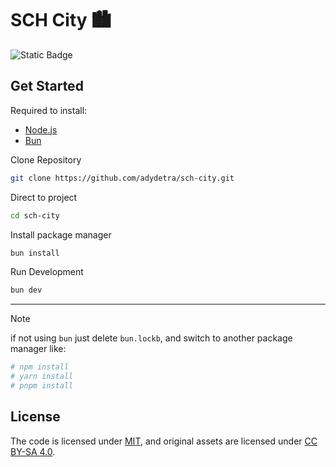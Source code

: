 # SCH City 🏙️

![Static Badge](https://img.shields.io/badge/license-MIT-brightgreen?label=LICENSE)

## Get Started

Required to install:

- [Node.js](https://nodejs.org/)
- [Bun](https://bun.com/)

Clone Repository

```bash
git clone https://github.com/adydetra/sch-city.git
```

Direct to project

```bash
cd sch-city
```

Install package manager

```bash
bun install
```

Run Development

```bash
bun dev
```

---

> [!NOTE]
> if not using `bun` just delete `bun.lockb`, and switch to another package manager like:

```bash
# npm install
# yarn install
# pnpm install
```

## License

The code is licensed under [MIT](LICENSE), and original assets are licensed under [CC BY-SA 4.0](https://creativecommons.org/licenses/by-sa/4.0/).
